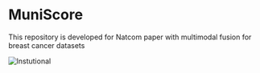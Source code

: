 # MuniScore
This repository is developed for Natcom paper with multimodal fusion for breast cancer datasets




![Instutional](https://github.com/user-attachments/assets/0df01737-9e67-4f18-80c4-4f5c2834fad1)
